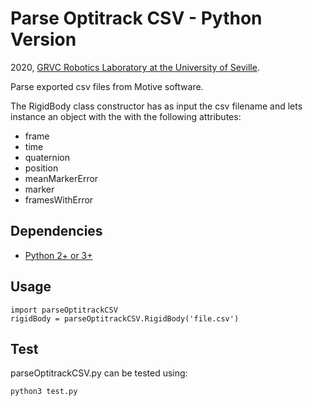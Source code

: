 # Parse Optitrack CSV - Python Version
2020, [ GRVC Robotics Laboratory at the University of Seville](https://grvc.us.es/).

Parse exported csv files from Motive software.

The RigidBody class constructor has as input the csv filename and lets instance an object with the with the following attributes:
* frame
* time
* quaternion
* position
* meanMarkerError
* marker
* framesWithError

## Dependencies
* [Python 2+ or 3+](https://www.python.org/)

## Usage
```
import parseOptitrackCSV
rigidBody = parseOptitrackCSV.RigidBody('file.csv')
```

## Test
parseOptitrackCSV.py can be tested using:
```
python3 test.py
```
